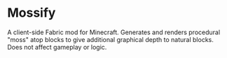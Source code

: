 # Mossify
A client-side Fabric mod for Minecraft. Generates and renders procedural "moss" atop blocks to give additional graphical depth to natural blocks. Does not affect gameplay or logic.

